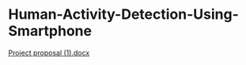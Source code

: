 # Human-Activity-Detection-Using-Smartphone
[Project proposal (1).docx](https://github.com/gaurikasar/Human-Activity-Detection-Using-Smartphone/files/11161879/Project.proposal.1.docx)

